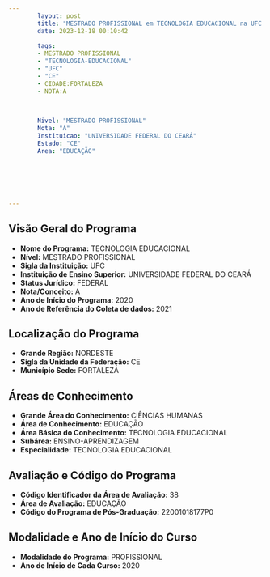 ```yaml
---
        layout: post
        title: "MESTRADO PROFISSIONAL em TECNOLOGIA EDUCACIONAL na UFC  "
        date: 2023-12-18 00:10:42
     
        tags:
        - MESTRADO PROFISSIONAL
        - "TECNOLOGIA-EDUCACIONAL"
        - "UFC"
        - "CE"
        - CIDADE:FORTALEZA
        - NOTA:A
        
       

        Nivel: "MESTRADO PROFISSIONAL"
        Nota: "A"
        Instituicao: "UNIVERSIDADE FEDERAL DO CEARÁ"
        Estado: "CE"
        Area: "EDUCAÇÃO"
        
        
        
        
        
        
---
```

## Visão Geral do Programa
- **Nome do Programa:** TECNOLOGIA EDUCACIONAL
- **Nível:** MESTRADO PROFISSIONAL
- **Sigla da Instituição:** UFC
- **Instituição de Ensino Superior:** UNIVERSIDADE FEDERAL DO CEARÁ
- **Status Jurídico:** FEDERAL
- **Nota/Conceito:** A
- **Ano de Início do Programa:** 2020
- **Ano de Referência do Coleta de dados:** 2021

## Localização do Programa
- **Grande Região:** NORDESTE
- **Sigla da Unidade da Federação:** CE
- **Município Sede:** FORTALEZA

## Áreas de Conhecimento
- **Grande Área do Conhecimento:** CIÊNCIAS HUMANAS
- **Área de Conhecimento:** EDUCAÇÃO
- **Área Básica do Conhecimento:** TECNOLOGIA EDUCACIONAL
- **Subárea:** ENSINO-APRENDIZAGEM
- **Especialidade:** TECNOLOGIA EDUCACIONAL

## Avaliação e Código do Programa
- **Código Identificador da Área de Avaliação:** 38
- **Área de Avaliação:** EDUCAÇÃO
- **Código do Programa de Pós-Graduação:** 22001018177P0


## Modalidade e Ano de Início do Curso
- **Modalidade do Programa:** PROFISSIONAL
- **Ano de Início de Cada Curso:** 2020
